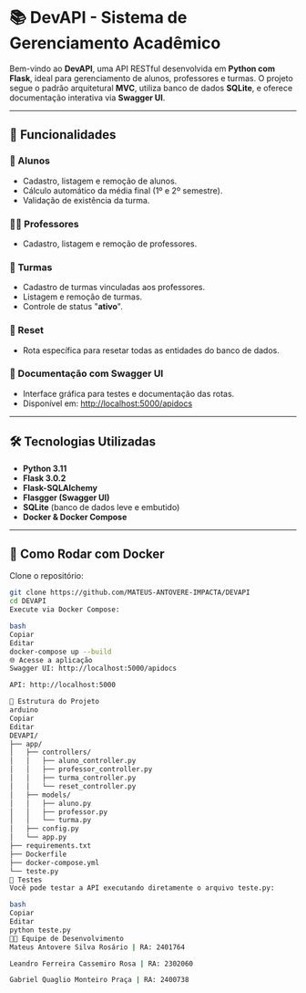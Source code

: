 # 📚 DevAPI - Sistema de Gerenciamento Acadêmico

Bem-vindo ao **DevAPI**, uma API RESTful desenvolvida em **Python com Flask**, ideal para gerenciamento de alunos, professores e turmas. O projeto segue o padrão arquitetural **MVC**, utiliza banco de dados **SQLite**, e oferece documentação interativa via **Swagger UI**.

---

## 🚀 Funcionalidades

### 📌 Alunos

- Cadastro, listagem e remoção de alunos.
- Cálculo automático da média final (1º e 2º semestre).
- Validação de existência da turma.

### 👨‍🏫 Professores

- Cadastro, listagem e remoção de professores.

### 🏫 Turmas

- Cadastro de turmas vinculadas aos professores.
- Listagem e remoção de turmas.
- Controle de status "**ativo**".

### 🧹 Reset

- Rota específica para resetar todas as entidades do banco de dados.

### 🧾 Documentação com Swagger UI

- Interface gráfica para testes e documentação das rotas.
- Disponível em: [http://localhost:5000/apidocs](http://localhost:5000/apidocs)

---

## 🛠️ Tecnologias Utilizadas

- **Python 3.11**
- **Flask 3.0.2**
- **Flask-SQLAlchemy**
- **Flasgger (Swagger UI)**
- **SQLite** (banco de dados leve e embutido)
- **Docker & Docker Compose**

---

## 🐳 Como Rodar com Docker

Clone o repositório:

```bash
git clone https://github.com/MATEUS-ANTOVERE-IMPACTA/DEVAPI
cd DEVAPI
Execute via Docker Compose:

bash
Copiar
Editar
docker-compose up --build
🌐 Acesse a aplicação
Swagger UI: http://localhost:5000/apidocs

API: http://localhost:5000

📂 Estrutura do Projeto
arduino
Copiar
Editar
DEVAPI/
├── app/
│   ├── controllers/
│   │   ├── aluno_controller.py
│   │   ├── professor_controller.py
│   │   ├── turma_controller.py
│   │   └── reset_controller.py
│   ├── models/
│   │   ├── aluno.py
│   │   ├── professor.py
│   │   └── turma.py
│   ├── config.py
│   └── app.py
├── requirements.txt
├── Dockerfile
├── docker-compose.yml
└── teste.py
🧪 Testes
Você pode testar a API executando diretamente o arquivo teste.py:

bash
Copiar
Editar
python teste.py
👨‍💼 Equipe de Desenvolvimento
Mateus Antovere Silva Rosário | RA: 2401764

Leandro Ferreira Cassemiro Rosa | RA: 2302060

Gabriel Quaglio Monteiro Praça | RA: 2400738
